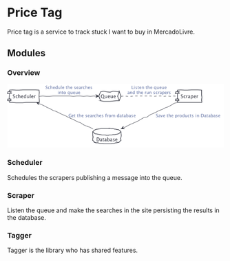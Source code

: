 # Price Tag

Price tag is a service to track stuck I want to buy in MercadoLivre.

## Modules

### Overview

![Application Overview](/docs/Application-Overview.png)

### Scheduler

Schedules the scrapers publishing a message into the queue.

### Scraper

Listen the queue and make the searches in the site persisting the results in the database.

### Tagger

Tagger is the library who has shared features.
